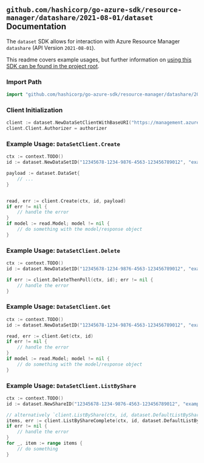 
## `github.com/hashicorp/go-azure-sdk/resource-manager/datashare/2021-08-01/dataset` Documentation

The `dataset` SDK allows for interaction with Azure Resource Manager `datashare` (API Version `2021-08-01`).

This readme covers example usages, but further information on [using this SDK can be found in the project root](https://github.com/hashicorp/go-azure-sdk/tree/main/docs).

### Import Path

```go
import "github.com/hashicorp/go-azure-sdk/resource-manager/datashare/2021-08-01/dataset"
```


### Client Initialization

```go
client := dataset.NewDataSetClientWithBaseURI("https://management.azure.com")
client.Client.Authorizer = authorizer
```


### Example Usage: `DataSetClient.Create`

```go
ctx := context.TODO()
id := dataset.NewDataSetID("12345678-1234-9876-4563-123456789012", "example-resource-group", "accountName", "shareName", "dataSetName")

payload := dataset.DataSet{
	// ...
}


read, err := client.Create(ctx, id, payload)
if err != nil {
	// handle the error
}
if model := read.Model; model != nil {
	// do something with the model/response object
}
```


### Example Usage: `DataSetClient.Delete`

```go
ctx := context.TODO()
id := dataset.NewDataSetID("12345678-1234-9876-4563-123456789012", "example-resource-group", "accountName", "shareName", "dataSetName")

if err := client.DeleteThenPoll(ctx, id); err != nil {
	// handle the error
}
```


### Example Usage: `DataSetClient.Get`

```go
ctx := context.TODO()
id := dataset.NewDataSetID("12345678-1234-9876-4563-123456789012", "example-resource-group", "accountName", "shareName", "dataSetName")

read, err := client.Get(ctx, id)
if err != nil {
	// handle the error
}
if model := read.Model; model != nil {
	// do something with the model/response object
}
```


### Example Usage: `DataSetClient.ListByShare`

```go
ctx := context.TODO()
id := dataset.NewShareID("12345678-1234-9876-4563-123456789012", "example-resource-group", "accountName", "shareName")

// alternatively `client.ListByShare(ctx, id, dataset.DefaultListByShareOperationOptions())` can be used to do batched pagination
items, err := client.ListByShareComplete(ctx, id, dataset.DefaultListByShareOperationOptions())
if err != nil {
	// handle the error
}
for _, item := range items {
	// do something
}
```
